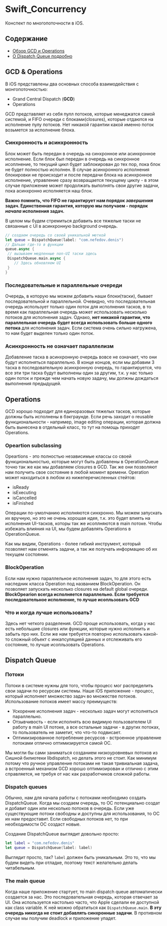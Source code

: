 # Swift_Concurrency
Конспект по многопоточности в iOS.

## Содержание
* [Обзор GCD и Operations](#gcd-&-operations)
* [О Dispatch Queue подробно](#dispatch-queue)

## GCD & Operations
В iOS представлены два основных способа взаимодействия с монгопоточностью:
* Grand Central Dispatch (**GCD**)
* Operations

GCD представляет из себя пулл потоков, которые менеджатся самой системой, и FIFO очереди с блоками(closures), которые отдаются на исполнение пулу потоков. Нет никакой гарантии какой именно поток возьмется за исполнение блока. 

### Синхронность и асинхронность
Блок может быть передан в очередь на синхронное или асинхронное исполнение. Если блок был передан в очередь на синхронное исоплнение, то текущий цикл будет заблокирован до тех пор, пока блок не будет полностью исполнен. В случае асинхронного исполнения блокировки не происходит и после передачи блока на асинхронное исполнение, управление сразу возвращается текущему циклу - в этом случае приложение может продолжать выполнять свои другие задачи, пока асинхронно исполняется наш блок. 

**Важно помнить, что FIFO не гарантирует нам порядок *завершения* задач. Единственная гарантия, которую мы получаем - порядок *начала* исполнения задач.**

В целом мы будем стремиться добавить все тяжелые таски не связанные с UI в асинхронную background очередь. 

```swift
// создаем очередь со своей уникальной меткой
let queue = DispatchQueue(label: "com.nefedov.denis")
// Дальше где-то в функции
queue.async {
 // вызываем медленные non-UI таски здесь
 DispatchQueue.main.async {
    // Здесь обновляем UI
 } 
}
```

### Последовательные и параллельные очереди
Очередь, в которую мы можем добавить наши блоки(таски), бывает последовательной и параллельной. Очевидно, что последовательная очередь использует только один поток для исполнения тасков, в то время как параллельная очередь может использовать несколько потоков для исполнения задач. Однако, **нет никакой гарантии, что параллельная очередь будет всегда использовать больше одного потока** для исполнения задач. Если система очень сильно нагружена, то нам будет выделен только один поток. 

### Асинхронность не означает параллелизм
Добавление таска в асинхронную очередь вовсе не означает, что они будут исполняться параллельно. В конце концов, если мы добавим 3 таска в последовательную асинхронную очередь, то гарантируется, что все эти три таска будут выполнены один за другим, т.к. у нас только один поток и прежде чем начать новую задачу, мы должны дождаться выполнения предыдущей.

## Operations
GCD хорошо подходит для единоразовых тяжелых тасков, которые должны быть исполнены в бэкграунде. Если речь заходит о reusable функциональности - например, image editing операции, которая должна быть вынесена в отдельный класс, то тут на помощь приходят Operations. 

### Opeartion subclassing
Opeartions - это полностью независимые классы со своей функциональностью, которые могут быть добавлены в OperationQueue точно так же как мы добавляем closures в GCD. Так же они позволяют нам получить свое состояние в любой момент времени. Operation может находиться в любом из нижеперечисленных стейтов:
* isReady
* isExecuting
* isCancelled
* isFinished

Операции по-умолчанию исполняются синхронно. Мы можем запускать их вручную, но это не очень хорошая идея, т.к. это будет влиять на исполнения UI-тасков, которы так же исоплняются в main потоке. Чтобы избежать влияния на UI, мы будем добавлять Operations в OperationQueue. 

Как мы видим, Operations - более гибкий инструмент, который позволяет нам отменять задачи, а так же получать информацию об их текущем состоянии. 

### BlockOperation
Если нам нужно параллельное исполнения задач, то для этого есть наследник класса Operation под названием BlockOperation. Он позволяет запускать несколько closures на default global очереди.
**BlockOpearion всегда исполняется параллельно. Если требуется последовательное исполнение, то лучше исопльзовать GCD**

### Что и когда лучше использовать?
Здесь нет четкого разделения. GCD проще использовать, когда у нас есть небольшие closures или функции, которые нужно исполнить и забыть про них. Если же нам требуется повторно использовать какой-то сложный объект с инкапсуляцией данных и отслеживать его состояние, то лучше исопльзовать Operations.

## Dispatch Queue

### Потоки
Потоки в системе нужны для того, чтобы процесс мог распределить свои задачи по ресурсам системы. Наше iOS приложение - процесс, который исполняет множество задач во множестве потоков. Использование потоков имеет массу преимуществ:
* Ускорение исполнения задач - несколько задач могут исполняться параллельно.
* Отзывчивость - если исполнять всю видимую пользователем UI работу в main UI потоке, а все остальные задачи - в других потоках, то пользователь не заметит, что что-то подвисает. 
* Оптимизированное потребление ресурсов - встроенное управление потоками отлично оптимизируется самой ОС.

Мы могли бы сами заниматься созданием низкоуровневых потоков из Сишной билиотеки libdispatch, но делать этого не стоит. Как минимум потому что ручное управление потоками не такая тривиальная задача, а встроенный механизм GCD хорошо оптимизирован и отлично с этим справляется, не требуя от нас как разработчиков сложной работы. 

### Dispatch queues
Обычно, нам для начала работы с потоками необходимо создать DispatchQueue. Когда мы создаем очередь, то ОС потенциально создат и добавит один или несколько потоков в очередь. Если уже существующие потоки свободны и доступны для использования, то ОС их нам предоставит. Если свободных потоков нет, то при необходимости ОС создаст новые. 

Создание DispatchQueue выглядит довольно просто:
```swift
let label = "com.nefedov.denis" 
let queue = DispatchQueue(label: label)
```

Выглядит просто, так? `label` должен быть уникальным. Это то, что мы будем видеть при отладке, поэтому текст желательно делать читабельным.

### The main queue
Когда наше приложение стартует, то main dispatch queue автоматически создается за нас. Это последовательная очередь, которая отвечает за UI. Она используется настолько часто, что Apple сделали ее доступной как class variable. К ней можно обратиться как `DispatchQueue.main`. **В эту очередь никогда не стоит добавлять синхронные задачи**. В противном случае мы получим deadlock и приложение упадет.

